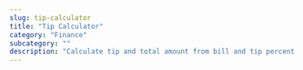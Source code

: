 ```yaml
---
slug: tip-calculator
title: "Tip Calculator"
category: "Finance"
subcategory: ""
description: "Calculate tip and total amount from bill and tip percent."
---
```


